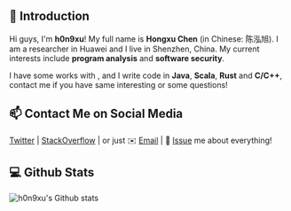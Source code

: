 ## 👋 Introduction

Hi guys, I'm **h0n9xu**! My full name is **Hongxu Chen** (in Chinese: 陈泓旭). I am a researcher in Huawei and I live in Shenzhen, China. My current interests include **program analysis** and **software security**.

I have some works with , and I write code in **Java**, **Scala**, **Rust** and **C/C++**, contact me if you have same interesting or some questions!

## 📫 Contact Me on Social Media

[Twitter][0] | [StackOverflow][1] | or just ✉️ [Email](mailto:hongxu_chen@foxmail.com) | 💬 [Issue](https://github.com/HongxuChen/HongxuChen/issues) me about everything!
 
## 💻 Github Stats

![h0n9xu's Github stats](https://github-readme-stats.vercel.app/api?username=HongxuChen&show_icons=true)

[0]: https://twitter.com/hongxuchen
[1]: https://stackoverflow.com/users/528929/hongxu-chen
